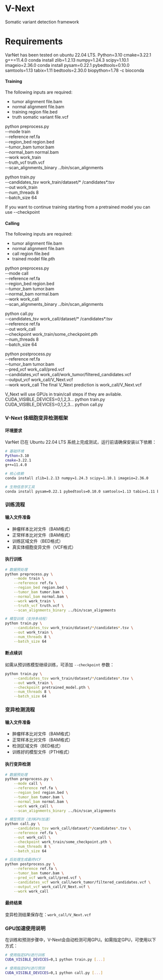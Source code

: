# V-Next
Somatic variant detection framework
# Requirements
VarNet has been tested on ubuntu 22.04 LTS.
Python=3.10
cmake=3.22.1
g++=11.4.0
conda install zlib=1.2.13 numpy=1.24.3 scipy=1.10.1 imageio=2.36.0
conda install pysam=0.22.1 pybedtools=0.10.0 samtools=1.13 tabix=1.11 bedtools=2.30.0 biopython=1.78 -c bioconda
#### Training
The following inputs are required:
- tumor alignment file.bam
- normal alignment file.bam
- training region file.bed
- truth somatic variant file.vcf

python preprocess.py \
	--mode train \
	--reference ref.fa \
	--region_bed region.bed \
	--tumor_bam tumor.bam \
	--normal_bam normal.bam \
	--work work_train \
	--truth_vcf truth.vcf \
	--scan_alignments_binary ../bin/scan_alignments

python train.py \
	--candidates_tsv work_train/dataset/* /candidates*.tsv \
	--out work_train \
	--num_threads 8 \
	--batch_size 64 

 If you want to continue training starting from a pretrained model you can use --checkpoint
#### Calling 
The following inputs are required:
- tumor alignment file.bam
- normal alignment file.bam
- call region file.bed
- trained model file.pth

python preprocess.py \
	--mode call \
	--reference ref.fa \
	--region_bed region.bed \
	--tumor_bam tumor.bam \
	--normal_bam normal.bam \
	--work work_call \
	--scan_alignments_binary ../bin/scan_alignments

python call.py \
	--candidates_tsv work_call/dataset/* /candidates*.tsv \
	--reference ref.fa \
	--out work_call \
	--checkpoint work_train/some_checkpoint.pth \
	--num_threads 8 \
	--batch_size 64 

python postprocess.py \
	--reference ref.fa \
	--tumor_bam tumor.bam \
	--pred_vcf work_call/pred.vcf \
	--candidates_vcf work_call/work_tumor/filtered_candidates.vcf \
	--output_vcf work_call/V_Next.vcf \
	--work work_call 
The final V_Next prediction is work_call/V_Next.vcf

V_Next will use GPUs in train/call steps if they are avilable.
CUDA_VISIBLE_DEVICES=0,1,2,3... python train.py
CUDA_VISIBLE_DEVICES=0,1,2,3... python call.py 




### V-Next 体细胞变异检测框架

#### 环境要求
VarNet 已在 Ubuntu 22.04 LTS 系统上完成测试，运行前请确保安装以下依赖：
```bash
# 基础环境
Python=3.10
cmake=3.22.1
g++=11.4.0

# 核心依赖
conda install zlib=1.2.13 numpy=1.24.3 scipy=1.10.1 imageio=2.36.0

# 生物信息学工具
conda install pysam=0.22.1 pybedtools=0.10.0 samtools=1.13 tabix=1.11 bedtools=2.30.0 biopython=1.78 -c bioconda
```

### 训练流程
#### 输入文件准备
- 肿瘤样本比对文件（BAM格式）
- 正常样本比对文件（BAM格式）
- 训练区域文件（BED格式）
- 真实体细胞变异文件（VCF格式）

#### 执行训练
```bash
# 数据预处理
python preprocess.py \
    --mode train \
    --reference ref.fa \
    --region_bed region.bed \
    --tumor_bam tumor.bam \
    --normal_bam normal.bam \
    --work work_train \
    --truth_vcf truth.vcf \
    --scan_alignments_binary ../bin/scan_alignments

# 模型训练（支持多线程）
python train.py \
    --candidates_tsv work_train/dataset/*/candidates*.tsv \
    --out work_train \
    --num_threads 8 \
    --batch_size 64
```

#### 断点续训
如需从预训练模型继续训练，可添加 `--checkpoint` 参数：
```bash
python train.py \
    --candidates_tsv work_train/dataset/*/candidates*.tsv \
    --out work_train \
    --checkpoint pretrained_model.pth \
    --num_threads 8 \
    --batch_size 64
```

### 变异检测流程
#### 输入文件准备
- 肿瘤样本比对文件（BAM格式）
- 正常样本比对文件（BAM格式）
- 检测区域文件（BED格式）
- 训练好的模型文件（PTH格式）

#### 执行变异检测
```bash
# 数据预处理
python preprocess.py \
    --mode call \
    --reference ref.fa \
    --region_bed region.bed \
    --tumor_bam tumor.bam \
    --normal_bam normal.bam \
    --work work_call \
    --scan_alignments_binary ../bin/scan_alignments

# 模型预测（支持GPU加速）
python call.py \
    --candidates_tsv work_call/dataset/*/candidates*.tsv \
    --reference ref.fa \
    --out work_call \
    --checkpoint work_train/some_checkpoint.pth \
    --num_threads 8 \
    --batch_size 64

# 后处理生成最终VCF
python postprocess.py \
    --reference ref.fa \
    --tumor_bam tumor.bam \
    --pred_vcf work_call/pred.vcf \
    --candidates_vcf work_call/work_tumor/filtered_candidates.vcf \
    --output_vcf work_call/V_Next.vcf \
    --work work_call
```

#### 最终结果
变异检测结果保存在：`work_call/V_Next.vcf`

### GPU加速使用说明
在训练和预测步骤中，V-Next会自动检测可用GPU。如需指定GPU，可使用以下方式：
```bash
# 使用指定GPU进行训练
CUDA_VISIBLE_DEVICES=0,1 python train.py [...]

# 使用指定GPU进行预测
CUDA_VISIBLE_DEVICES=0,1 python call.py [...]
```
